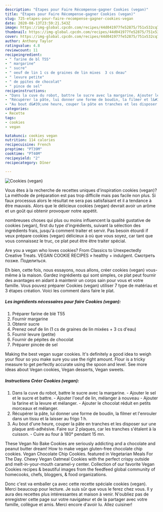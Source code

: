 ```yaml
---
description: "Étapes pour Faire Récompense-gagner Cookies (vegan)"
title: "Étapes pour Faire Récompense-gagner Cookies (vegan)"
slug: 725-etapes-pour-faire-recompense-gagner-cookies-vegan
date: 2020-08-13T23:59:21.543Z
image: https://img-global.cpcdn.com/recipes/44d041977fe52875/751x532cq70/cookies-vegan-photo-principale-de-la-recette.jpg
thumbnail: https://img-global.cpcdn.com/recipes/44d041977fe52875/751x532cq70/cookies-vegan-photo-principale-de-la-recette.jpg
cover: https://img-global.cpcdn.com/recipes/44d041977fe52875/751x532cq70/cookies-vegan-photo-principale-de-la-recette.jpg
author: Anthony Taylor
ratingvalue: 4.8
reviewcount: 11
recipeingredient:
- " farine de bl T55"
- " margarine"
- " sucre"
- " oeuf de lin 1 cs de graines de lin mixes  3 cs deau"
- " levure petite"
- " de ppites de chocolat"
- " pince de sel"
recipeinstructions:
- "Dans la cuve du robot, battre le sucre avec la margarine. Ajouter le sel et le sucre et battre. Ajouter l&#39;oeuf de lin, mélanger à nouveau Ajouter la farine et la levure et mélanger. Ajouter le chocolat réduit en petits morceaux et mélanger."
- "Récupérer la pâte, lui donner une forme de boudin, la filmer et l&#39;enrouler dans un tissu et la laisser au frigo 1 h."
- "Au bout d&#39;une heure, couper la pâte en tranches et les disposer sur une plaque anti-adhésive. Faire sur 2 plaques, car les tranches s&#39;étalent à la cuisson. Cuire au four à 180° pendant 15 mn."
categories:
- Recette
tags:
- cookies
- vegan

katakunci: cookies vegan 
nutrition: 114 calories
recipecuisine: French
preptime: "PT39M"
cooktime: "PT40M"
recipeyield: "2"
recipecategory: Dîner

---
```



![Cookies (vegan)](https://img-global.cpcdn.com/recipes/44d041977fe52875/751x532cq70/cookies-vegan-photo-principale-de-la-recette.jpg)

Vous êtes à la recherche de recettes uniques d'inspiration cookies (vegan)? La méthode de préparation est pas trop difficile mais pas facile non plus. Si faux processus alors le résultat ne sera pas satisfaisant et il a tendance à être mauvais. Alors que le délicieux cookies (vegan) devrait avoir un arôme et un goût qui obtenir provoquer notre appétit.

nombreuses choses qui plus ou moins influencent la qualité gustative de cookies (vegan), first du type d'ingrédients, suivant la sélection des ingrédients frais, jusqu'à comment traiter et servir. Pas besoin étourdi if veux prépare cookies (vegan) délicieux à où que vous soyez, car tant que vous connaissez le truc, ce plat peut être être traiter spécial.

Are you a vegan who loves cookies? From Classics to Unexpectedly Creative Treats. VEGAN COOKIE RECIPES » healthy + indulgent. Смотреть позже. Поделиться.


Eh bien, cette fois, nous essayons, nous allons, créer cookies (vegan) vous-même à la maison. Gardez ingrédients qui sont simples, ce plat peut fournir des avantages en aidant à maintenir un corps sain pour vous et votre famille. Vous pouvez préparer Cookies (vegan) utiliser 7 type de matériau et 3 étapes création. Voici les comment dans faire le plat.

<!--inarticleads1-->

##### Les ingrédients nécessaires pour faire Cookies (vegan):

1. Préparer  farine de blé T55
1. Fournir  margarine
1. Obtenir  sucre
1. Prenez  oeuf de lin (1 cs de graines de lin mixées + 3 cs d&#39;eau)
1. Fournir  levure (petite)
1. Fournir  de pépites de chocolat
1. Préparer  pincée de sel


Making the best vegan sugar cookies. It&#39;s definitely a good idea to weigh your flour so you make sure you use the right amount. Flour is a tricky measure to get perfectly accurate using the spoon and level. See more ideas about Vegan cookies, Vegan desserts, Vegan sweets. 

<!--inarticleads2-->

##### Instructions Créer Cookies (vegan):

1. Dans la cuve du robot, battre le sucre avec la margarine. - Ajouter le sel et le sucre et battre. - Ajouter l&#39;oeuf de lin, mélanger à nouveau - Ajouter la farine et la levure et mélanger. - Ajouter le chocolat réduit en petits morceaux et mélanger.
1. Récupérer la pâte, lui donner une forme de boudin, la filmer et l&#39;enrouler dans un tissu et la laisser au frigo 1 h.
1. Au bout d&#39;une heure, couper la pâte en tranches et les disposer sur une plaque anti-adhésive. Faire sur 2 plaques, car les tranches s&#39;étalent à la cuisson. - Cuire au four à 180° pendant 15 mn.


These Vegan No Bake Cookies are seriously addicting and a chocolate and peanut butter dream! How to make vegan gluten-free chocolate chip cookies. Vegan Chocolate Chip Cookies. featured in Vegetarian Meals For The Day. Chewy Vegan Oatmeal Cookies with the perfect crispy outside and melt-in-your-mouth caramel-y center. Collection of our favorite Vegan Cookies recipes &amp; beautiful images from the feedfeed global community of homecooks, chefs, bloggers, &amp; food organizations. 


Donc c'est va emballer ça avec cette recette spéciale cookies (vegan). Merci beaucoup pour lecture. Je suis sûr que vous le ferez chez vous. Il y aura des recettes plus  intéressantes at maison à venir. N'oubliez pas de enregistrer cette page sur votre navigateur et de la partager avec votre famille, collègue et amis. Merci encore d'avoir lu. Allez cuisiner!
